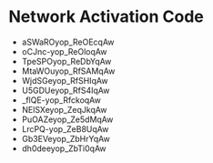 # Network Activation Code
* aSWaROyop_ReOEcqAw
* oCJnc-yop_ReOloqAw
* TpeSPOyop_ReDbYqAw
* MtaWOuyop_RfSAMqAw
* WjdSGeyop_RfSHIqAw
* U5GDUeyop_RfS4IqAw
* _flQE-yop_RfckoqAw
* NElSXeyop_ZeqJkqAw
* PuOAZeyop_Ze5dMqAw
* LrcPQ-yop_ZeB8UqAw
* Gb3EVeyop_ZbHrYqAw
* dh0deeyop_ZbTi0qAw